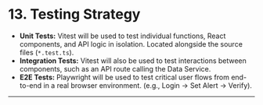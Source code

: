 # 13. Testing Strategy

*   **Unit Tests:** Vitest will be used to test individual functions, React components, and API logic in isolation. Located alongside the source files (`*.test.ts`).
*   **Integration Tests:** Vitest will also be used to test interactions between components, such as an API route calling the Data Service.
*   **E2E Tests:** Playwright will be used to test critical user flows from end-to-end in a real browser environment. (e.g., Login -> Set Alert -> Verify).

---

